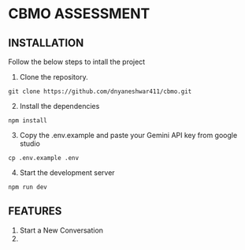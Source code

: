# CBMO ASSESSMENT

## INSTALLATION
Follow the below steps to intall the project
<br />
1. Clone the repository.
```
git clone https://github.com/dnyaneshwar411/cbmo.git
```
2. Install the dependencies

```
npm install
```

3. Copy the .env.example and paste your Gemini API key from google studio 

```
cp .env.example .env
```

4. Start the development server
```
npm run dev
```

## FEATURES
1. Start a New Conversation
2. 